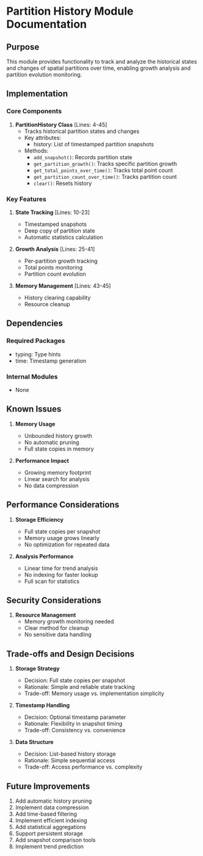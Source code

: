 # Partition History Module Documentation

## Purpose

This module provides functionality to track and analyze the historical states and changes of spatial partitions over time, enabling growth analysis and partition evolution monitoring.

## Implementation

### Core Components

1. **PartitionHistory Class** [Lines: 4-45]
   - Tracks historical partition states and changes
   - Key attributes:
     - history: List of timestamped partition snapshots
   - Methods:
     - `add_snapshot()`: Records partition state
     - `get_partition_growth()`: Tracks specific partition growth
     - `get_total_points_over_time()`: Tracks total point count
     - `get_partition_count_over_time()`: Tracks partition count
     - `clear()`: Resets history

### Key Features

1. **State Tracking** [Lines: 10-23]

   - Timestamped snapshots
   - Deep copy of partition state
   - Automatic statistics calculation

2. **Growth Analysis** [Lines: 25-41]

   - Per-partition growth tracking
   - Total points monitoring
   - Partition count evolution

3. **Memory Management** [Lines: 43-45]
   - History clearing capability
   - Resource cleanup

## Dependencies

### Required Packages

- typing: Type hints
- time: Timestamp generation

### Internal Modules

- None

## Known Issues

1. **Memory Usage**

   - Unbounded history growth
   - No automatic pruning
   - Full state copies in memory

2. **Performance Impact**
   - Growing memory footprint
   - Linear search for analysis
   - No data compression

## Performance Considerations

1. **Storage Efficiency**

   - Full state copies per snapshot
   - Memory usage grows linearly
   - No optimization for repeated data

2. **Analysis Performance**
   - Linear time for trend analysis
   - No indexing for faster lookup
   - Full scan for statistics

## Security Considerations

1. **Resource Management**
   - Memory growth monitoring needed
   - Clear method for cleanup
   - No sensitive data handling

## Trade-offs and Design Decisions

1. **Storage Strategy**

   - Decision: Full state copies per snapshot
   - Rationale: Simple and reliable state tracking
   - Trade-off: Memory usage vs. implementation simplicity

2. **Timestamp Handling**

   - Decision: Optional timestamp parameter
   - Rationale: Flexibility in snapshot timing
   - Trade-off: Consistency vs. convenience

3. **Data Structure**
   - Decision: List-based history storage
   - Rationale: Simple sequential access
   - Trade-off: Access performance vs. complexity

## Future Improvements

1. Add automatic history pruning
2. Implement data compression
3. Add time-based filtering
4. Implement efficient indexing
5. Add statistical aggregations
6. Support persistent storage
7. Add snapshot comparison tools
8. Implement trend prediction
